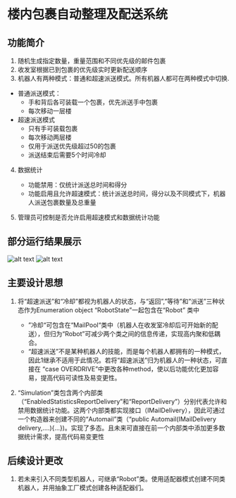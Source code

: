 # 楼内包裹自动整理及配送系统

## 功能简介
1. 随机生成指定数量，重量范围和不同优先级的邮件包裹
2. 收发室根据已到包裹的优先级实时更新配送顺序
3. 机器人有两种模式：普通和超速派送模式。所有机器人都可在两种模式中切换.
  - 普通派送模式：
	- 手和背后各可装载一个包裹，优先派送手中包裹
	- 每次移动一层楼
  - 超速派送模式
	- 只有手可装载包裹
	- 每次移动两层楼
	- 仅用于派送优先级超过50的包裹
	- 派送结束后需要5个时间冷却
4. 数据统计
	-	功能禁用：仅统计派送总时间和得分
	-	功能启用且允许超速模式：统计派送总时间，得分以及不同模式下，机器人派送包裹数量及总重量
  
5. 管理员可控制是否允许启用超速模式和数据统计功能

## 部分运行结果展示
![alt text](https://github.com/leyiao/auto_mail_delivery/blob/master/result_print/1.png)
![alt text](https://github.com/leyiao/auto_mail_delivery/blob/master/result_print/2.png)

## 主要设计思想
1. 将“超速派送”和“冷却”都视为机器人的状态，与“返回”,”等待”和”派送”三种状态作为Enumeration object “RobotState”一起包含在“Robot” 类中
	- ”冷却“可包含在“MailPool“类中（机器人在收发室冷却后可开始新的配送），但归为“Robot”可减少两个类之间的信息传递，实现高内聚和低耦合。
	- “超速派送”不是某种机器人的技能，而是每个机器人都拥有的一种模式，因此1继承不适用于此情况。若将“超速派送”归为机器人的一种状态，可直接在 “case OVERDRIVE”中更改各种method，使以后功能优化更加容易，提高代码可读性及易变更性。
  
2.  “Simulation”类包含两个内部类（“EnabledStatisticsReportDelivery”和“ReportDelivery”）分别代表允许和禁用数据统计功能。这两个内部类都实现接口（IMailDelivery），因此可通过一个构造器来创建不同的“Automail”类（“public Automail(IMailDelivery delivery,….){…})。实现了多态。且未来可直接在前一个内部类中添加更多数据统计需求，提高代码易变更性

## 后续设计更改
1.  若未来引入不同类型机器人，可继承“Robot”类。使用适配器模式创建不同类机器人，并用抽象工厂模式创建各种适配器们。
